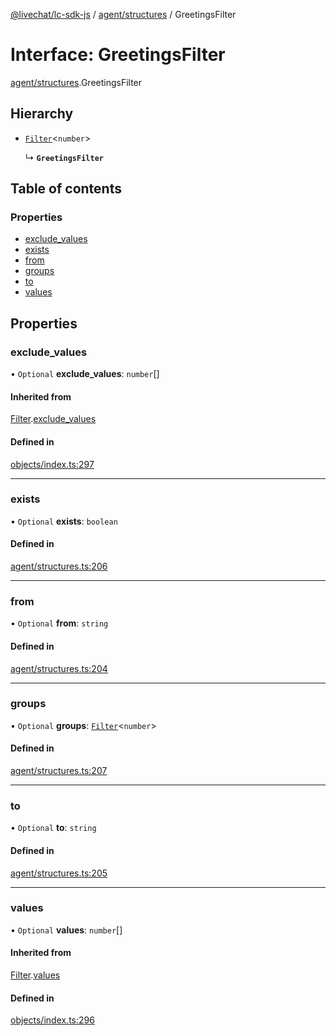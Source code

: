 [@livechat/lc-sdk-js](../README.md) / [agent/structures](../modules/agent_structures.md) / GreetingsFilter

# Interface: GreetingsFilter

[agent/structures](../modules/agent_structures.md).GreetingsFilter

## Hierarchy

- [`Filter`](objects.Filter.md)<`number`\>

  ↳ **`GreetingsFilter`**

## Table of contents

### Properties

- [exclude\_values](agent_structures.GreetingsFilter.md#exclude_values)
- [exists](agent_structures.GreetingsFilter.md#exists)
- [from](agent_structures.GreetingsFilter.md#from)
- [groups](agent_structures.GreetingsFilter.md#groups)
- [to](agent_structures.GreetingsFilter.md#to)
- [values](agent_structures.GreetingsFilter.md#values)

## Properties

### exclude\_values

• `Optional` **exclude\_values**: `number`[]

#### Inherited from

[Filter](objects.Filter.md).[exclude_values](objects.Filter.md#exclude_values)

#### Defined in

[objects/index.ts:297](https://github.com/livechat/lc-sdk-js/blob/a3fdde0/src/objects/index.ts#L297)

___

### exists

• `Optional` **exists**: `boolean`

#### Defined in

[agent/structures.ts:206](https://github.com/livechat/lc-sdk-js/blob/a3fdde0/src/agent/structures.ts#L206)

___

### from

• `Optional` **from**: `string`

#### Defined in

[agent/structures.ts:204](https://github.com/livechat/lc-sdk-js/blob/a3fdde0/src/agent/structures.ts#L204)

___

### groups

• `Optional` **groups**: [`Filter`](objects.Filter.md)<`number`\>

#### Defined in

[agent/structures.ts:207](https://github.com/livechat/lc-sdk-js/blob/a3fdde0/src/agent/structures.ts#L207)

___

### to

• `Optional` **to**: `string`

#### Defined in

[agent/structures.ts:205](https://github.com/livechat/lc-sdk-js/blob/a3fdde0/src/agent/structures.ts#L205)

___

### values

• `Optional` **values**: `number`[]

#### Inherited from

[Filter](objects.Filter.md).[values](objects.Filter.md#values)

#### Defined in

[objects/index.ts:296](https://github.com/livechat/lc-sdk-js/blob/a3fdde0/src/objects/index.ts#L296)
